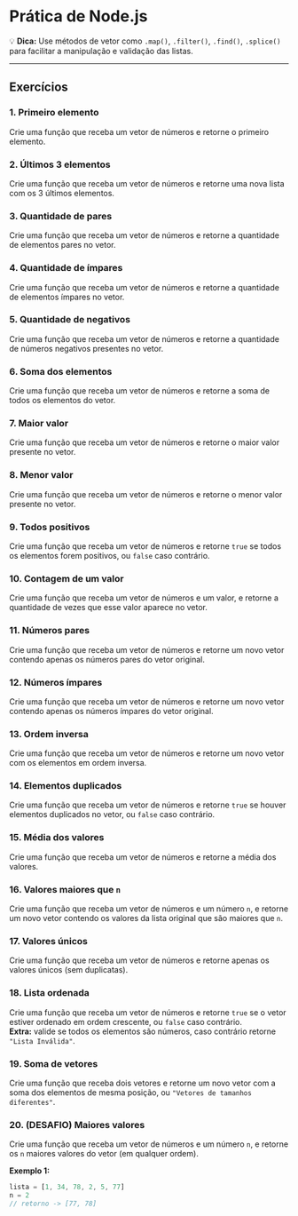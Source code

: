# Prática de Node.js

💡 **Dica:** Use métodos de vetor como `.map()`, `.filter()`, `.find()`, `.splice()` para facilitar a manipulação e validação das listas.

---

## Exercícios

### 1. Primeiro elemento
Crie uma função que receba um vetor de números e retorne o primeiro elemento.

### 2. Últimos 3 elementos
Crie uma função que receba um vetor de números e retorne uma nova lista com os 3 últimos elementos.

### 3. Quantidade de pares
Crie uma função que receba um vetor de números e retorne a quantidade de elementos pares no vetor.

### 4. Quantidade de ímpares
Crie uma função que receba um vetor de números e retorne a quantidade de elementos ímpares no vetor.

### 5. Quantidade de negativos
Crie uma função que receba um vetor de números e retorne a quantidade de números negativos presentes no vetor.

### 6. Soma dos elementos
Crie uma função que receba um vetor de números e retorne a soma de todos os elementos do vetor.

### 7. Maior valor
Crie uma função que receba um vetor de números e retorne o maior valor presente no vetor.

### 8. Menor valor
Crie uma função que receba um vetor de números e retorne o menor valor presente no vetor.

### 9. Todos positivos
Crie uma função que receba um vetor de números e retorne `true` se todos os elementos forem positivos, ou `false` caso contrário.

### 10. Contagem de um valor
Crie uma função que receba um vetor de números e um valor, e retorne a quantidade de vezes que esse valor aparece no vetor.

### 11. Números pares
Crie uma função que receba um vetor de números e retorne um novo vetor contendo apenas os números pares do vetor original.

### 12. Números ímpares
Crie uma função que receba um vetor de números e retorne um novo vetor contendo apenas os números ímpares do vetor original.

### 13. Ordem inversa
Crie uma função que receba um vetor de números e retorne um novo vetor com os elementos em ordem inversa.

### 14. Elementos duplicados
Crie uma função que receba um vetor de números e retorne `true` se houver elementos duplicados no vetor, ou `false` caso contrário.

### 15. Média dos valores
Crie uma função que receba um vetor de números e retorne a média dos valores.

### 16. Valores maiores que `n`
Crie uma função que receba um vetor de números e um número `n`, e retorne um novo vetor contendo os valores da lista original que são maiores que `n`.

### 17. Valores únicos
Crie uma função que receba um vetor de números e retorne apenas os valores únicos (sem duplicatas).

### 18. Lista ordenada
Crie uma função que receba um vetor de números e retorne `true` se o vetor estiver ordenado em ordem crescente, ou `false` caso contrário.  
**Extra:** valide se todos os elementos são números, caso contrário retorne `"Lista Inválida"`.

### 19. Soma de vetores
Crie uma função que receba dois vetores e retorne um novo vetor com a soma dos elementos de mesma posição, ou `"Vetores de tamanhos diferentes"`.

### 20. (DESAFIO) Maiores valores
Crie uma função que receba um vetor de números e um número `n`, e retorne os `n` maiores valores do vetor (em qualquer ordem).

**Exemplo 1:**
```js
lista = [1, 34, 78, 2, 5, 77]
n = 2
// retorno -> [77, 78]
